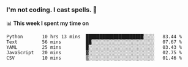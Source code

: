 ### I'm not coding. I cast spells. 🎩

📊 **This week I spent my time on**
<!--START_SECTION:waka-->
```text
Python       10 hrs 13 mins  █████████████████████░░░░   83.44 % 
Text         56 mins         ██░░░░░░░░░░░░░░░░░░░░░░░   07.67 % 
YAML         25 mins         █░░░░░░░░░░░░░░░░░░░░░░░░   03.43 % 
JavaScript   20 mins         ▓░░░░░░░░░░░░░░░░░░░░░░░░   02.75 % 
CSV          10 mins         ▒░░░░░░░░░░░░░░░░░░░░░░░░   01.46 % 
```
<!--END_SECTION:waka-->
